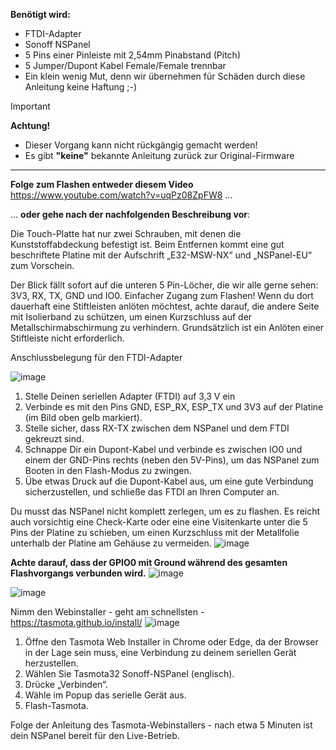 <!-- TODO: Translate from German to Русский -->

**Benötigt wird:**
* FTDI-Adapter
* Sonoff NSPanel
* 5 Pins einer Pinleiste mit 2,54mm Pinabstand (Pitch)
* 5 Jumper/Dupont Kabel Female/Female trennbar
* Ein klein wenig Mut, denn wir übernehmen für Schäden durch diese Anleitung keine Haftung ;-)

> [!IMPORTANT]  
> **Achtung!**  
> * Dieser Vorgang kann nicht rückgängig gemacht werden!  
> * Es gibt **"keine"** bekannte Anleitung zurück zur Original-Firmware  

***


**Folge zum Flashen entweder diesem Video** https://www.youtube.com/watch?v=uqPz08ZpFW8 ...

... **oder gehe nach der nachfolgenden Beschreibung vor**:

Die Touch-Platte hat nur zwei Schrauben, mit denen die Kunststoffabdeckung befestigt ist. Beim Entfernen kommt eine gut beschriftete Platine mit der Aufschrift „E32-MSW-NX“ und „NSPanel-EU“ zum Vorschein.

Der Blick fällt sofort auf die unteren 5 Pin-Löcher, die wir alle gerne sehen: 3V3, RX, TX, GND und IO0. Einfacher Zugang zum Flashen! Wenn du dort dauerhaft eine Stiftleisten anlöten möchtest, achte darauf, die andere Seite mit Isolierband zu schützen, um einen Kurzschluss auf der Metallschirmabschirmung zu verhindern. Grundsätzlich ist ein Anlöten einer Stiftleiste nicht erforderlich.

Anschlussbelegung für den FTDI-Adapter

![image](https://github.com/ticaki/ioBroker.nspanel-lovelace-ui/assets/102996011/22e56bf6-b35d-4d11-9054-d1e2593954a5)

1) Stelle Deinen seriellen Adapter (FTDI) auf 3,3 V ein
2) Verbinde es mit den Pins GND, ESP_RX, ESP_TX und 3V3 auf der Platine (im Bild oben gelb markiert).
3) Stelle sicher, dass RX-TX zwischen dem NSPanel und dem FTDI gekreuzt sind.
4) Schnappe Dir ein Dupont-Kabel und verbinde es zwischen IO0 und einem der GND-Pins rechts (neben den 5V-Pins), um das NSPanel zum Booten in den Flash-Modus zu zwingen.
5) Übe etwas Druck auf die Dupont-Kabel aus, um eine gute Verbindung sicherzustellen, und schließe das FTDI an Ihren Computer an.

Du musst das NSPanel nicht komplett zerlegen, um es zu flashen. Es reicht auch vorsichtig eine Check-Karte oder eine eine Visitenkarte unter die 5 Pins der Platine zu schieben, um einen Kurzschluss mit der Metallfolie unterhalb der Platine am Gehäuse zu vermeiden.
![image](https://github.com/ticaki/ioBroker.nspanel-lovelace-ui/assets/102996011/810b67e0-0d01-4210-8059-5a712d2a49ac)

**Achte darauf, dass der GPIO0 mit Ground während des gesamten Flashvorgangs verbunden wird.**
![image](https://github.com/ticaki/ioBroker.nspanel-lovelace-ui/assets/102996011/8dcc0832-3663-4f26-b1a2-3b4613cec36d)

![image](https://github.com/ticaki/ioBroker.nspanel-lovelace-ui/assets/102996011/729f2d33-a46e-48d8-b38f-480f994bf24a)

Nimm den Webinstaller - geht am schnellsten - https://tasmota.github.io/install/
![image](https://github.com/ticaki/ioBroker.nspanel-lovelace-ui/assets/102996011/87420a15-9080-416a-93d2-643febad9c23)

1) Öffne den Tasmota Web Installer in Chrome oder Edge, da der Browser in der Lage sein muss, eine Verbindung zu deinem seriellen Gerät herzustellen.
2) Wählen Sie Tasmota32 Sonoff-NSPanel (englisch).
3) Drücke „Verbinden“.
4) Wähle im Popup das ​​serielle Gerät aus.
5) Flash-Tasmota.

Folge der Anleitung des Tasmota-Webinstallers - nach etwa 5 Minuten ist dein NSPanel bereit für den Live-Betrieb.